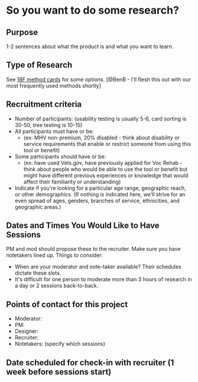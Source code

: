 # So you want to do some research?

## Purpose
1-2 sentences about what the product is and what you want to learn.

## Type of Research 
See [18F method cards](https://methods.18f.gov/) for some options. [@BenB - I'll flesh this out with our most frequently used methods shortly]

## Recruitment criteria
* Number of participants: (usability testing is usually 5-6, card sorting is 30-50, tree testing is 10-15)
* All participants must have or be:
   * (ex: MHV non-premium, 20% disabled - think about disability or service requirements that enable or restrict someone from using this tool or benefit)
* Some participants should have or be:
  * (ex: have used Vets.gov, have previously applied for Voc Rehab - think about people who would be able to use the tool or benefit but might have different previous experiences or knowledge that would affect their familiarity or understanding)
* Indicate if you're looking for a particular age range, geographic reach, or other demographics. (If nothing is indicated here, we'll strive for an even spread of ages, genders, branches of service, ethnicities, and geographic areas.) 

## Dates and Times You Would Like to Have Sessions
PM and mod should propose these to the recruiter. Make sure you have notetakers lined up.
Things to consider:
* When are your moderator and note-taker available? Their schedules dictate these slots.
* It's difficult for one person to moderate more than 3 hours of research in a day or 2 sessions back-to-back.

## Points of contact for this project
* Moderator:
* PM:
* Designer:
* Recruiter:
* Notetakers: (specify which sessions)

## Date scheduled for check-in with recruiter (1 week before sessions start)

